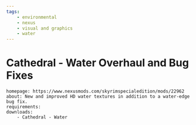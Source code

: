 ```yaml
---
tags:
    - environmental
    - nexus
    - visual and graphics
    - water
---
```


# Cathedral - Water Overhaul and Bug Fixes

```project_info
homepage: https://www.nexusmods.com/skyrimspecialedition/mods/22962
about: New and improved HD water textures in addition to a water-edge bug fix.
requirements:
downloads:
    - Cathedral - Water
```
